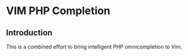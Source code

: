 VIM PHP Completion
==================

Introduction
------------
This is a combined effort to bring intelligent PHP omnicompletion to Vim.

